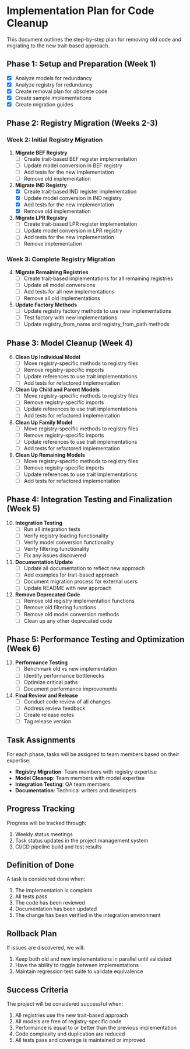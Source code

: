 # Implementation Plan for Code Cleanup

This document outlines the step-by-step plan for removing old code and migrating to the new trait-based approach.

## Phase 1: Setup and Preparation (Week 1)

- [x] Analyze models for redundancy
- [x] Analyze registry for redundancy
- [x] Create removal plan for obsolete code
- [x] Create sample implementations
- [x] Create migration guides

## Phase 2: Registry Migration (Weeks 2-3)

### Week 2: Initial Registry Migration

1. **Migrate BEF Registry**
   - [ ] Create trait-based BEF register implementation
   - [ ] Update model conversion in BEF registry
   - [ ] Add tests for the new implementation
   - [ ] Remove old implementation

2. **Migrate IND Registry**
   - [x] Create trait-based IND register implementation
   - [x] Update model conversion in IND registry
   - [x] Add tests for the new implementation
   - [x] Remove old implementation

3. **Migrate LPR Registry**
   - [ ] Create trait-based LPR register implementation
   - [ ] Update model conversion in LPR registry
   - [ ] Add tests for the new implementation
   - [ ] Remove implementation

### Week 3: Complete Registry Migration

4. **Migrate Remaining Registries**
   - [ ] Create trait-based implementations for all remaining registries
   - [ ] Update all model conversions
   - [ ] Add tests for all new implementations
   - [ ] Remove all old implementations

5. **Update Factory Methods**
   - [ ] Update registry factory methods to use new implementations
   - [ ] Test factory with new implementations
   - [ ] Update registry_from_name and registry_from_path methods

## Phase 3: Model Cleanup (Week 4)

6. **Clean Up Individual Model**
   - [ ] Move registry-specific methods to registry files
   - [ ] Remove registry-specific imports
   - [ ] Update references to use trait implementations
   - [ ] Add tests for refactored implementation

7. **Clean Up Child and Parent Models**
   - [ ] Move registry-specific methods to registry files
   - [ ] Remove registry-specific imports
   - [ ] Update references to use trait implementations
   - [ ] Add tests for refactored implementation

8. **Clean Up Family Model**
   - [ ] Move registry-specific methods to registry files
   - [ ] Remove registry-specific imports
   - [ ] Update references to use trait implementations
   - [ ] Add tests for refactored implementation

9. **Clean Up Remaining Models**
   - [ ] Move registry-specific methods to registry files
   - [ ] Remove registry-specific imports
   - [ ] Update references to use trait implementations
   - [ ] Add tests for refactored implementation

## Phase 4: Integration Testing and Finalization (Week 5)

10. **Integration Testing**
    - [ ] Run all integration tests
    - [ ] Verify registry loading functionality
    - [ ] Verify model conversion functionality
    - [ ] Verify filtering functionality
    - [ ] Fix any issues discovered

11. **Documentation Update**
    - [ ] Update all documentation to reflect new approach
    - [ ] Add examples for trait-based approach
    - [ ] Document migration process for external users
    - [ ] Update README with new approach

12. **Remove Deprecated Code**
    - [ ] Remove old registry implementation functions
    - [ ] Remove old filtering functions
    - [ ] Remove old model conversion methods
    - [ ] Clean up any other deprecated code

## Phase 5: Performance Testing and Optimization (Week 6)

13. **Performance Testing**
    - [ ] Benchmark old vs new implementation
    - [ ] Identify performance bottlenecks
    - [ ] Optimize critical paths
    - [ ] Document performance improvements

14. **Final Review and Release**
    - [ ] Conduct code review of all changes
    - [ ] Address review feedback
    - [ ] Create release notes
    - [ ] Tag release version

## Task Assignments

For each phase, tasks will be assigned to team members based on their expertise:

- **Registry Migration**: Team members with registry expertise
- **Model Cleanup**: Team members with model expertise
- **Integration Testing**: QA team members
- **Documentation**: Technical writers and developers

## Progress Tracking

Progress will be tracked through:

1. Weekly status meetings
2. Task status updates in the project management system
3. CI/CD pipeline build and test results

## Definition of Done

A task is considered done when:

1. The implementation is complete
2. All tests pass
3. The code has been reviewed
4. Documentation has been updated
5. The change has been verified in the integration environment

## Rollback Plan

If issues are discovered, we will:

1. Keep both old and new implementations in parallel until validated
2. Have the ability to toggle between implementations
3. Maintain regression test suite to validate equivalence

## Success Criteria

The project will be considered successful when:

1. All registries use the new trait-based approach
2. All models are free of registry-specific code
3. Performance is equal to or better than the previous implementation
4. Code complexity and duplication are reduced
5. All tests pass and coverage is maintained or improved
